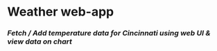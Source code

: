 # Weather web-app
### *Fetch / Add temperature data for Cincinnati using web UI & view data on chart*

